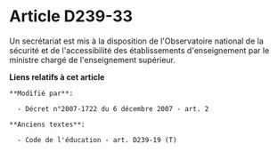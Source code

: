 # Article D239-33

Un secrétariat est mis à la disposition de l'Observatoire national de la sécurité et de l'accessibilité des établissements
d'enseignement  par le ministre chargé de l'enseignement supérieur.

**Liens relatifs à cet article**

	**Modifié par**:

	  - Décret n°2007-1722 du 6 décembre 2007 - art. 2

	**Anciens textes**:

	  - Code de l'éducation - art. D239-19 (T)
